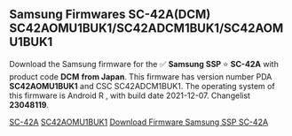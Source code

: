 <h2>Samsung Firmwares SC-42A(DCM) SC42AOMU1BUK1/SC42ADCM1BUK1/SC42AOMU1BUK1</h2>
Download the Samsung firmware for the ✅ <strong>Samsung SSP </strong> ⭐ <strong>SC-42A</strong> with product code <strong>DCM</strong> <strong> from Japan</strong>. This firmware has version number PDA <strong>SC42AOMU1BUK1</strong> and CSC SC42ADCM1BUK1. The operating system of this firmware is Android R , with build date 2021-12-07. Changelist <strong>23048119</strong>.


[SC-42A](https://samfirm.shop/samsung/model/SC-42A)
[SC42AOMU1BUK1](https://samfirm.shop/samsung/pda/SC42AOMU1BUK1)
[Download Firmware Samsung SSP SC-42A](https://samfirm.shop/samsung/firmware/483634)
